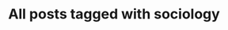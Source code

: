 ---
layout: tag
title: "All posts tagged with sociology"
permalink: /weblog/tags/sociology/
taxonomy: sociology
---